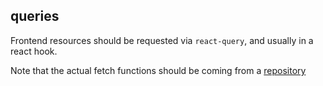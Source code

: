 queries
-----------
Frontend resources should be requested via `react-query`, and usually in a react hook.

Note that the actual fetch functions should be coming from a [repository](../repositories/README.md)